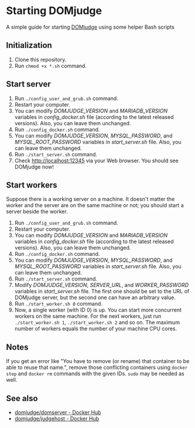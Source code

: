 # Starting DOMjudge
A simple guide for starting [DOMjudge](http://domjudge.org) using some helper Bash scripts

## Initialization

1. Clone this repository.
2. Run ```chmod +x *.sh``` command.

## Start server

1. Run ```./config_user_and_grub.sh``` command.
2. Restart your computer.
3. You can modify *DOMJUDGE_VERSION* and *MARIADB_VERSION* variables in *config_docker.sh* file (according to the latest released versions). Also, you can leave them unchanged.
4. Run ```./config_docker.sh``` command.
5. You can modify *DOMJUDGE_VERSION*, *MYSQL_PASSWORD*, and *MYSQL_ROOT_PASSWORD* variables in *start_server.sh* file. Also, you can leave them unchanged.
6. Run ```./start_server.sh``` command.
7. Check [http://localhost:12345](http://localhost:12345) via your Web browser. You should see DOMjudge now!

## Start workers

Suppose there is a working server on a machine. It doesn't matter the worker and the server are on the same machine or not; you should start a server beside the worker.

1. Run ```./config_user_and_grub.sh``` command.
2. Restart your computer.
3. You can modify *DOMJUDGE_VERSION* and *MARIADB_VERSION* variables in *config_docker.sh* file (according to the latest released versions). Also, you can leave them unchanged.
4. Run ```./config_docker.sh``` command.
5. You can modify *DOMJUDGE_VERSION*, *MYSQL_PASSWORD*, and *MYSQL_ROOT_PASSWORD* variables in *start_server.sh* file. Also, you can leave them unchanged.
6. Run ```./start_server.sh``` command.
7. Modify *DOMJUDGE_VERSION*, *SERVER_URL*, and *WORKER_PASSWORD* variables in *start_server.sh* file. The first one should be set to the URL of DOMjudge server, but the second one can have an arbitrary value.
8. Run ```./start_worker.sh 0``` command.
9. Now, a single worker (with ID 0) is up. You can start more concurrent workers on the same machine. For the next workers, just run ```./start_worker.sh 1```, ```./start_worker.sh 2``` and so on. The maximum number of workers equals the number of your machine CPU cores.

## Notes

If you get an error like "You have to remove (or rename) that container to be able to reuse that name.", remove those conflicting containers using ```docker stop``` and ```docker rm``` commands with the given IDs. ```sudo``` may be needed as well.

## See also

- [domjudge/domserver - Docker Hub](https://hub.docker.com/r/domjudge/domserver)
- [domjudge/judgehost - Docker Hub](https://hub.docker.com/r/domjudge/judgehost)

